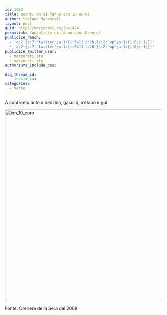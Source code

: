 ```yaml
---
id: 1484
title: Quanti km si fanno con 10 euro?
author: Stefano Marzorati
layout: post
guid: http://marzorati.co/?p=1484
permalink: /quanti-km-si-fanno-con-10-euro/
publicize_reach:
  - 'a:2:{s:7:"twitter";a:1:{i:3411;i:26;}s:2:"wp";a:1:{i:0;i:1;}}'
  - 'a:2:{s:7:"twitter";a:1:{i:3411;i:26;}s:2:"wp";a:1:{i:0;i:1;}}'
publicize_twitter_user:
  - marzorati_ste
  - marzorati_ste
authorsure_include_css:
  - 
dsq_thread_id:
  - 1905140544
categories:
  - Varie
---
```

A confronto auto a benzina, gasolio, metano e gpl

[<img src="http://res.cloudinary.com/marzorati-co/image/upload/v1408108010/km_10_euro_vruxlb.jpg" alt="km_10_euro" width="823" height="617" class="aligncenter size-full wp-image-1485" />][1]

Fonte: Corriere della Sera del 2008

 [1]: http://res.cloudinary.com/marzorati-co/image/upload/v1408108010/km_10_euro_vruxlb.jpg